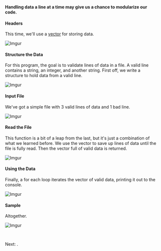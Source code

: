 **Handling data a line at a time may give us a chance to modularize our code.**

#### Headers
This time, we'll use a [vector](http://www.cplusplus.com/reference/vector/vector/) for storing data.

![Imgur](https://i.imgur.com/mY7q1uj.png)

#### Structure the Data
For this program, the goal is to validate lines of data in a file. A valid line contains a string, an integer, and another string. First off, we write a structure to hold data from a valid line.

![Imgur](https://i.imgur.com/IInqp1l.png)

#### Input File
We've got a simple file with 3 valid lines of data and 1 bad line.

![Imgur](https://i.imgur.com/TDLcuKB.png)

#### Read the File
This function is a bit of a leap from the last, but it's just a combination of what we learned before. We use the vector to save up lines of data until the file is fully read. Then the vector full of valid data is returned.

![Imgur](https://i.imgur.com/7u4cuje.png)

#### Using the Data
Finally, a for each loop iterates the vector of valid data, printing it out to the console.

![Imgur](https://i.imgur.com/ktkbM2T.png)

#### Sample
Altogether.

![Imgur](https://i.imgur.com/FwJW2RU.png)

<br>

Next: .

